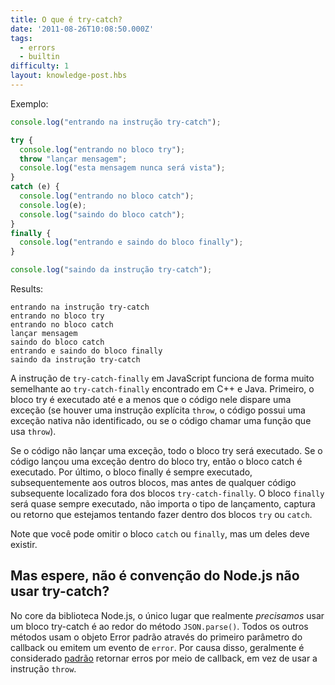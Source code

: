 ```yaml
---
title: O que é try-catch?
date: '2011-08-26T10:08:50.000Z'
tags:
  - errors
  - builtin
difficulty: 1
layout: knowledge-post.hbs
---
```


Exemplo:

```javascript
console.log("entrando na instrução try-catch");

try {
  console.log("entrando no bloco try");
  throw "lançar mensagem";
  console.log("esta mensagem nunca será vista");
}
catch (e) {
  console.log("entrando no bloco catch");
  console.log(e);
  console.log("saindo do bloco catch");
}
finally {
  console.log("entrando e saindo do bloco finally");
}

console.log("saindo da instrução try-catch");
```

Results:

```
entrando na instrução try-catch
entrando no bloco try
entrando no bloco catch
lançar mensagem
saindo do bloco catch
entrando e saindo do bloco finally
saindo da instrução try-catch
```

<!-- JavaScript's `try-catch-finally` statement works very similarly to the `try-catch-finally` encountered in C++ and Java.  First, the try block is executed until and unless the code in it throws an exception (whether it is an explicit `throw` statement, the code has an uncaught native exception, or if the code calls a function that uses `throw`).  -->
A instrução de `try-catch-finally` em JavaScript funciona de forma muito semelhante ao `try-catch-finally` encontrado em C++ e Java.  Primeiro, o bloco try é executado até e a menos que o código nele dispare uma exceção (se houver uma instrução explícita `throw`, o código possui uma exceção nativa não identificado, ou se o código chamar uma função que usa `throw`).

<!-- If the code doesn't throw an exception, then the whole try block is executed. If the code threw an exception inside the try block, then the catch block is executed.  Last of all, the finally block is always executed, subsequent to the other blocks but prior to any subsequent code located outside of the `try-catch-finally` blocks.  The `finally` block will just about always execute, no matter what kind of throwing, catching, or returning one might be trying to do inside the `try` or `catch` blocks. -->
Se o código não lançar uma exceção, todo o bloco try será executado. Se o código lançou uma exceção dentro do bloco try, então o bloco catch é executado.  Por último, o bloco finally é sempre executado, subsequentemente aos outros blocos, mas antes de qualquer código subsequente localizado fora dos blocos `try-catch-finally`.  O bloco `finally` será quase sempre executado, não importa o tipo de lançamento, captura ou retorno que estejamos tentando fazer dentro dos blocos `try` ou `catch`.

<!-- Note that you can omit the `catch` or `finally` block, but one of them must be present. -->
Note que você pode omitir o bloco `catch` ou `finally`, mas um deles deve existir.

<!-- ## But wait, isn't it Node.js convention to not use try-catch? -->
## Mas espere, não é convenção do Node.js não usar try-catch?

<!-- In the core Node.js libraries, the only place that one really *needs* to use a try-catch is around `JSON.parse()`. All of the other methods use either the standard Error object through the first parameter of the callback or emit an `error` event. Because of this, it is generally considered [standard](/en/knowledge/errors/what-are-the-error-conventions/) to return errors through the callback rather than to use the `throw` statement. -->
No core da biblioteca Node.js, o único lugar que realmente *precisamos* usar um bloco try-catch é ao redor do método `JSON.parse()`. Todos os outros métodos usam o objeto Error padrão através do primeiro parâmetro do callback ou emitem um evento de `error`. Por causa disso, geralmente é considerado [padrão](/pt-br/knowledge/errors/what-are-the-error-conventions/) retornar erros por meio de callback, em vez de usar a instrução `throw`.
